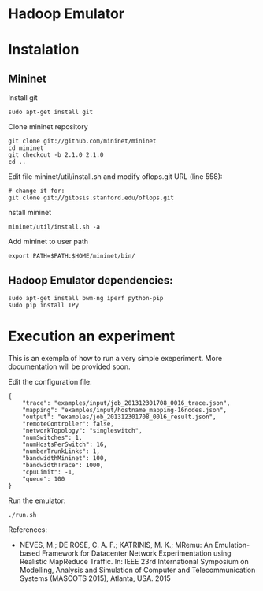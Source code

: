 # Hadoop Emulator

# Instalation 

## Mininet

Install git

	sudo apt-get install git

Clone mininet repository

	git clone git://github.com/mininet/mininet
	cd mininet
	git checkout -b 2.1.0 2.1.0
	cd ..

Edit file mininet/util/install.sh and modify oflops.git URL (line 558):

	# change it for:
	git clone git://gitosis.stanford.edu/oflops.git

nstall mininet

	mininet/util/install.sh -a

Add mininet to user path

	export PATH=$PATH:$HOME/mininet/bin/

## Hadoop Emulator dependencies:

	sudo apt-get install bwm-ng iperf python-pip
	sudo pip install IPy


# Execution an experiment

This is an exempla of how to run a very simple exeperiment. More documentation will be provided soon.

Edit the configuration file:

	{
		"trace": "examples/input/job_201312301708_0016_trace.json",
		"mapping": "examples/input/hostname_mapping-16nodes.json",
		"output": "examples/job_201312301708_0016_result.json",
		"remoteController": false,
		"networkTopology": "singleswitch",
		"numSwitches": 1,
		"numHostsPerSwitch": 16,
		"numberTrunkLinks": 1,
		"bandwidthMininet": 100,
		"bandwidthTrace": 1000,
		"cpuLimit": -1,
		"queue": 100
	}

Run the emulator:

	./run.sh


References:

* NEVES, M.; DE ROSE, C. A. F.; KATRINIS, M. K.; MRemu: An Emulation-based Framework for Datacenter Network Experimentation using Realistic MapReduce Traffic. In: IEEE 23rd International Symposium on Modelling, Analysis and Simulation of Computer and Telecommunication Systems (MASCOTS 2015), Atlanta, USA. 2015
